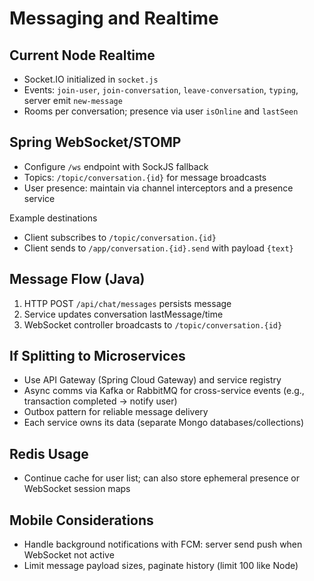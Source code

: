 # Messaging and Realtime

## Current Node Realtime
- Socket.IO initialized in `socket.js`
- Events: `join-user`, `join-conversation`, `leave-conversation`, `typing`, server emit `new-message`
- Rooms per conversation; presence via user `isOnline` and `lastSeen`

## Spring WebSocket/STOMP
- Configure `/ws` endpoint with SockJS fallback
- Topics: `/topic/conversation.{id}` for message broadcasts
- User presence: maintain via channel interceptors and a presence service

Example destinations
- Client subscribes to `/topic/conversation.{id}`
- Client sends to `/app/conversation.{id}.send` with payload `{text}`

## Message Flow (Java)
1. HTTP POST `/api/chat/messages` persists message
2. Service updates conversation lastMessage/time
3. WebSocket controller broadcasts to `/topic/conversation.{id}`

## If Splitting to Microservices
- Use API Gateway (Spring Cloud Gateway) and service registry
- Async comms via Kafka or RabbitMQ for cross-service events (e.g., transaction completed → notify user)
- Outbox pattern for reliable message delivery
- Each service owns its data (separate Mongo databases/collections)

## Redis Usage
- Continue cache for user list; can also store ephemeral presence or WebSocket session maps

## Mobile Considerations
- Handle background notifications with FCM: server send push when WebSocket not active
- Limit message payload sizes, paginate history (limit 100 like Node)